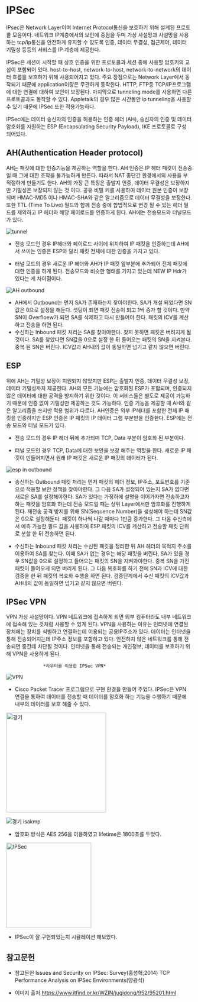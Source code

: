 IPSec
======

IPsec은 Network Layer이며 Internet Protocol통신을 보호하기 위해 설계된  프로토콜 모음이다. 네트워크 IP계층에서의 보안에 중점을 두며 가상 사설망과 사설망을 사용하는 tcp/ip통신을 안전하게 유지할 수 있도록 인증, 데이터 무결성, 접근제어, 데이터 기밀성 등등의 서비스를 IP 계층에 제공한다. 

IPSec은 세션이 시작할 때 상호 인증을 위한 프로토콜과 세션 중에 사용할 암호키의 교섭이 포함되어 있다. host-to-host, network-to-host, network-to-network의 데이터 흐름을  보호하기 위해 사용되어지고 있다. 
주요 장점으로는 Network Layer에서 동작되기 때문에 application이랑은 무관하게 동작한다. HTTP, FTP등 TCP/IP프로그램에 대한 연결에 대하여 보안이 보장된다. 마지막으로 tunneling mode를 사용하면 다른 프로토콜과도 동작할 수 있다. Appletalk의 경우 많은 시간동안 ip tunneling을 사용할 수 있기 때문에 IPSec 또한 적용가능하다.

IPSec에는 데이터 송신자의 인증을 허용하는 인증 헤더 (AH), 송신자의 인증 및 데이터 암호화를 지원하는 ESP (Encapsulating Security Payload), IKE 프로토콜로 구성 되어있다.

AH(Authentication Header protocol)
-----------------------------------
AH는 패킷에 대한 인증기능을 제공하는 역할을 한다. AH 인증은 IP 헤터 패킷이 전송중일 때 그에 대한 조작을 불가능하게 만든다. 따라서 NAT 종단간 환경에서의 사용을 부적절하게 만들기도 한다. AH의 가장 큰 특징은 출발지 인증, 데이터 무결성은 보장하지만 기밀성은 보장되지 않는 것 이다. 공유 비밀 키를 사용하여 데이터 원본 인증이 보장되며 HMAC-MD5 이나 HMAC-SHA와 같은 알고리즘으로 데이터 무결성을 보장한다. 또한 TTL (Time To Live) 필드와 함께 전송 중에 합법적으로 변경 될 수 있는 헤더 필드를 제외하고 IP 헤더와 해당 페이로드를 인증하게 된다.
AH에는 전송모드와 터널모드가 있다.

![tunnel](https://user-images.githubusercontent.com/63446087/82044375-35f43f80-96e8-11ea-839f-5bd6f4aa9b2c.png)

* 전송 모드인 경우 IP헤더와 페이로드 사이에 위치하여 IP 패킷을 인증하는데 AH에서 쓰이는 인증은 ESP와 달리 패킷 전체에 대한 인증을 가지고 있다.

* 터널 모드의 경우 새로운 IP 헤더와 AH가 IP 패킷 앞부분에 추가되어 전체 패킷에 대한 인증을 하게 된다. 전송모드와 비슷한 형태를 가지고 있는데  NEW IP Hdr가 있다는 게 차이점이다.
    

![AH outbound](https://user-images.githubusercontent.com/63446087/82045005-4d7ff800-96e9-11ea-9859-efad61df1047.jpg)

    
* AH에서 Outbound는 먼저 SA가 존재하는지 찾아야한다. SA가 개설 되었다면 SN값은 0으로 설정을 해둔다. 셋팅이 되면 패킷 전송이 되고 1씩 증가 할 것이다. 만약 SN이 Overfloew가 되면 SA를 삭제하고 다시 만들어야 한다. 패킷의 ICV를 계산하고 전송을 하면 된다.
* 수신하는 Inbound 패킷 처리는 SA를 찾아야한다. 찾지 못하면 패킷은 버려지게 될 것이다. SA를 찾았다면 SN값을 0으로 설정 한 뒤 들어오는 패킷의 SN을 지켜본다. 중복 된 SN은 버린다.  ICV값과 AH내의 값이 동일하면 넘기고 같지 않으면 버린다.
    
    
    

ESP
---
위에 AH는 기밀성 보장이 지원되지 않았지만 ESP는 출발지 인증, 데이터 무결성 보장, 데이터 기밀성까지 제공한다. AH의 모든 기능에는 암호화된 ESP가 포함되며, 인증되지 않은 데이터에 대한 공격을 방지하기 위한 것이다. 이 서비스들은 별도로 제공이 가능하기 때문에 인증 없이 기밀성만 제공하는 것도 가능하다. 인증 기능을 제공할 때 AH와 같은 알고리즘을 쓰지만 적용 범위가 다르다. AH인증은 외부 IP헤더를 포함한 전체 IP 패킷을 인증하지만 ESP 인증은 IP 패킷의 IP 데이터 그램 부분만을 인증한다.
ESP에는 전송 모드와 터널 모드가 있다.


* 전송 모드의 경우 IP 헤더 뒤에 추가되며 TCP, Data 부분이 암호화 된 부분이다. 

* 터널 모드인 경우 TCP, Data에 대한 보안을 보장 해주는 역할을 한다. 새로운 IP 패킷이 만들어지면서 원래 IP 패킷은 새로운 IP 패킷의 데이터가 된다.

![esp in outbound](https://user-images.githubusercontent.com/63446087/82045421-07776400-96ea-11ea-9088-a9a43e84d74c.jpg)

* 송신하는 Outbound 패킷 처리는 먼저 패킷의 헤더 정보, IP주소, 포트번호를 기준으로 적용할 보안 정책을 찾아야한다. 그 다음 SA가 설정되어 있는지 SA가 없다면 새로운 SA를 설정해야한다. SA가 있다는 가정하에 설명을 이어가자면 전송하고자 하는 패킷을 암호화 하는데 전송 모드일 때는 상위 Layer에서만 암호화를 진행하게 된다. 재전송 공격 방지를 위해 SN(Sequence Number)을 생성해야 하는데 SN값은 0으로 설정해둔다. 패킷이 하나씩 나갈 때마다 1만큼 증가한다. 그 다음 수신측에서 예측 가능한 필드 값을 사용하여 ESP 패킷의 ICV를 계산하고 전송할 패킷 단위로 분할 한 뒤 전송하면 된다.

* 수신하는 Inbound 패킷 처리는 수신된 패킷을 정리한 뒤 AH 헤더의 목적지 주소를 이용하여 SA를 찾는다. 이때 SA가 없는 경우는 해당 패킷을 버린다, SA가 있을 경우 SN값을 0으로 설정하고 들어오는 패킷의 SN을 지켜봐야한다. 중복 SN을 가진 패킷이 들어오게 되면 버리게 된다. 그 다음 복호화를 하기 전에 SN과 ICV에 대한 검증을 한 뒤 패킷의 복호화 수행을 하면 된다. 검증단계에서 수신 패킷의 ICV값과 AH내의 값이 동일하면 넘기고 같지 않으면 버린다.

IPSec VPN
----------
VPN 가상 사설망이다. VPN 네트워크에 접속하게 되면 외부 컴퓨터라도 내부 네트워크에 접속해 있는 것처럼 사용할 수 있게 된다. VPN을 사용하는 이유는 인터넷에 연결된 장치에는 장치를 식별하고 연결하는데 이용되는 공용IP주소가 있다. 데이터는 인터넷을 통해 전송되어지는데 IP주소 정보를 포함하고 있다. 안전하지 않은 네트워크를 통해 전송되면 중간데 차단될 것이다. 인터넷을 통해 전송되는 개인정보, 데이터를 보호하기 위해 VPN을 사용하게 된다.

                  *라우터를 이용한 IPSec VPN*

![VPN](https://user-images.githubusercontent.com/63446087/82045762-997f6c80-96ea-11ea-9519-2c046adfbe31.jpg)

* Cisco Packet Tracer 프로그램으로 구현 환경을 만들어 주었다.
  IPSec은 VPN 연결을 통하여 데이터를 전송할 때 데이터를 암호화 하는 기능을 수행하기 때문에 내부의 데이터를 보호 해줄 수 있다.
  
 <img width="270" alt="경기" src="https://user-images.githubusercontent.com/63446087/82045897-d9465400-96ea-11ea-974a-5f0136187f12.png">
 
![경기 isakmp](https://user-images.githubusercontent.com/63446087/82045899-da778100-96ea-11ea-8f7f-6e34eddfba6e.jpg)

* 암호화 방식은 AES 256을 이용하였고 lifetime은 1800초를 두었다.
 
 <img width="230" alt="IPSec" src="https://user-images.githubusercontent.com/63446087/82045986-fc710380-96ea-11ea-8248-2f2574d15eed.png">
 
*  IPSec이 잘 구현되었는지 시뮬레이션 해보았다.
 




## 참고문헌

* 참고문헌
Issues and Security on IPSec: Survey(홍성혁;2014)
TCP Performance Analysis on IPSec Environments(양광식)



* 이미지 출처
https://www.itfind.or.kr/WZIN/jugidong/952/95201.html

